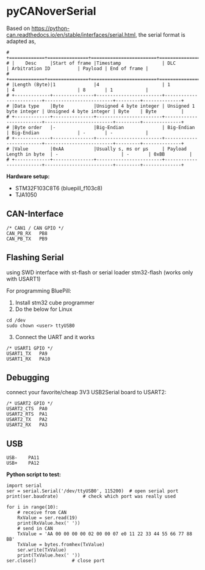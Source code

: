 # pyCANoverSerial

Based on https://python-can.readthedocs.io/en/stable/interfaces/serial.html, the serial format is adapted as,
```
# +=============+===============+========================+=========================+=========================+=========+==============+
# |    Desc     |Start of frame |Timestamp               | DLC                     | Arbitration ID          | Payload | End of frame |
# +=============+===============+========================+=========================+=========================+=========+==============+
# |Length (Byte)|1              |4                       | 1                       | 4                       | 8       | 1            |
# +-------------+---------------+------------------------+-------------------------+-------------------------+---------+--------------+
# |Data type    |Byte           |Unsigned 4 byte integer | Unsigned 1 byte integer | Unsigned 4 byte integer | Byte    | Byte         |
# +-------------+---------------+------------------------+-------------------------+-------------------------+---------+--------------+
# |Byte order   |-              |Big-Endian              | Big-Endian              | Big-Endian              | -       | -            |
# +-------------+---------------+------------------------+-------------------------+-------------------------+---------+--------------+
# |Value        |0xAA           |Usually s, ms or µs     | Payload Length in byte  | -                       | -       | 0xBB         |
# +-------------+---------------+------------------------+-------------------------+-------------------------+---------+--------------+
```
**Hardware setup:**
- STM32F103C8T6 (bluepill_f103c8)
- TJA1050

CAN-Interface
-------------
```
/* CAN1 / CAN GPIO */
CAN_PB_RX   PB8
CAN_PB_TX   PB9
```

Flashing Serial
---------------
using SWD interface with st-flash or serial loader stm32-flash (works only with USART1)

For programming BluePill:
1. Install stm32 cube programmer
2. Do the below for Linux
```
cd /dev
sudo chown <user> ttyUSB0
```
3. Connect the UART and it works
```
/* USART1 GPIO */
USART1_TX   PA9 
USART1_RX   PA10
```

Debugging
-----
connect your favorite/cheap 3V3 USB2Serial board to USART2:
```
/* USART2 GPIO */
USART2_CTS  PA0
USART2_RTS  PA1
USART2_TX   PA2
USART2_RX   PA3
```
USB
-----
```
USB-    PA11
USB+    PA12
```
**Python script to test:**
```
import serial
ser = serial.Serial('/dev/ttyUSB0', 115200)  # open serial port
print(ser.baudrate)         # check which port was really used

for i in range(10):
    # receive from CAN
    RxValue = ser.read(19)         
    print(RxValue.hex(' '))
    # send in CAN
    TxValue = 'AA 00 00 00 00 02 00 00 07 e0 11 22 33 44 55 66 77 88 BB'
    TxValue = bytes.fromhex(TxValue)
    ser.write(TxValue)
    print(TxValue.hex(' '))
ser.close()             # close port
```
